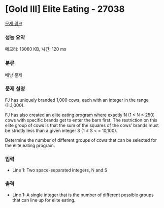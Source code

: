 # [Gold III] Elite Eating - 27038 

[문제 링크](https://www.acmicpc.net/problem/27038) 

### 성능 요약

메모리: 13060 KB, 시간: 120 ms

### 분류

배낭 문제

### 문제 설명

<p>FJ has uniquely branded 1,000 cows, each with an integer in the range (1..1,000).</p>

<p>FJ has also created an elite eating program where exactly N (1 ≤ N ≤ 250) cows with specific brands get to enter the barn first.  The restriction on this elite group of cows is that the sum of the squares of the cows' brands must be strictly less than a given integer S (1 ≤ S < = 10,100).</p>

<p>Determine the number of different groups of cows that can be selected for the elite eating program.</p>

### 입력 

 <ul>
	<li>Line 1: Two space-separated integers, N and S</li>
</ul>

### 출력 

 <ul>
	<li>Line 1: A single integer that is the number of different possible groups that can line up for elite eating.</li>
</ul>

